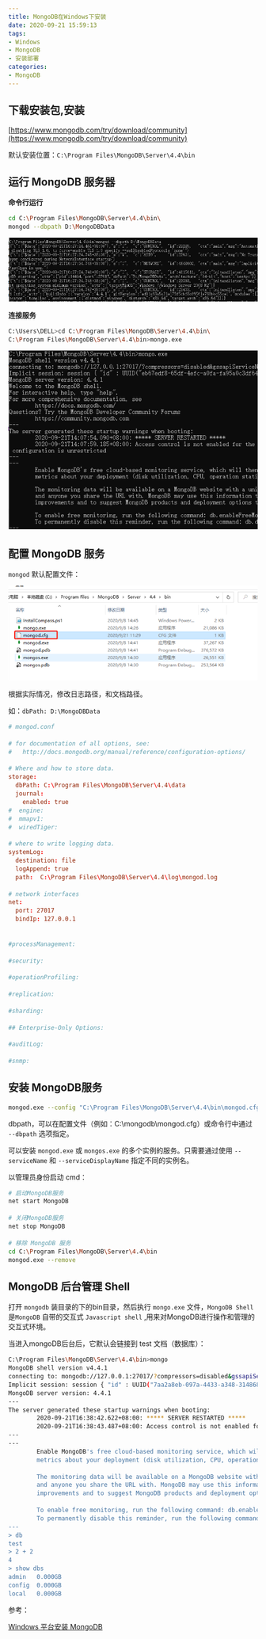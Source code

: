 ```yaml
---
title: MongoDB在Windows下安装
date: 2020-09-21 15:59:13
tags:
- Windows
- MongoDB
- 安装部署
categories:
- MongoDB
---
```


## 下载安装包,安装

[https://www.mongodb.com/try/download/community](https://www.mongodb.com/try/download/community)

默认安装位置：`C:\Program Files\MongoDB\Server\4.4\bin`

## 运行 MongoDB 服务器

**命令行运行**

```sh
cd C:\Program Files\MongoDB\Server\4.4\bin\
mongod --dbpath D:\MongoDBData
```

![微信截图_20200921162755.png](/img/微信截图_20200921162755.png)

**连接服务**

```sh
C:\Users\DELL>cd C:\Program Files\MongoDB\Server\4.4\bin\
C:\Program Files\MongoDB\Server\4.4\bin>mongo.exe
```

![微信截图_20200921162957.png](/img/微信截图_20200921162957.png)

## 配置 MongoDB 服务

`mongod` 默认配置文件：

![微信截图_20200921161709.png](/img/微信截图_20200921161709.png)

根据实际情况，修改日志路径，和文档路径。

如：`dbPath: D:\MongoDBData`

```conf
# mongod.conf

# for documentation of all options, see:
#   http://docs.mongodb.org/manual/reference/configuration-options/

# Where and how to store data.
storage:
  dbPath: C:\Program Files\MongoDB\Server\4.4\data
  journal:
    enabled: true
#  engine:
#  mmapv1:
#  wiredTiger:

# where to write logging data.
systemLog:
  destination: file
  logAppend: true
  path:  C:\Program Files\MongoDB\Server\4.4\log\mongod.log

# network interfaces
net:
  port: 27017
  bindIp: 127.0.0.1


#processManagement:

#security:

#operationProfiling:

#replication:

#sharding:

## Enterprise-Only Options:

#auditLog:

#snmp:
```

## 安装 MongoDB服务

```sh
mongod.exe --config "C:\Program Files\MongoDB\Server\4.4\bin\mongod.cfg" --install
```

dbpath，可以在配置文件（例如：C:\mongodb\mongod.cfg）或命令行中通过 `--dbpath` 选项指定。

可以安装 `mongod.exe` 或 `mongos.exe` 的多个实例的服务。只需要通过使用 `--serviceName` 和 `--serviceDisplayName` 指定不同的实例名。


以管理员身份启动 cmd：

```sh
# 启动MongoDB服务
net start MongoDB

# 关闭MongoDB服务
net stop MongoDB

# 移除 MongoDB 服务
cd C:\Program Files\MongoDB\Server\4.4\bin
mongod.exe --remove
```

## MongoDB 后台管理 Shell

打开 `mongodb` 装目录的下的bin目录，然后执行 `mongo.exe` 文件，`MongoDB Shell` 是`MongoDB` 自带的交互式 `Javascript shell` ,用来对MongoDB进行操作和管理的交互式环境。

当进入mongoDB后台后，它默认会链接到 test 文档（数据库）：

```sh
C:\Program Files\MongoDB\Server\4.4\bin>mongo
MongoDB shell version v4.4.1
connecting to: mongodb://127.0.0.1:27017/?compressors=disabled&gssapiServiceName=mongodb
Implicit session: session { "id" : UUID("7aa2a8eb-097a-4433-a348-314868079dff") }
MongoDB server version: 4.4.1
---
The server generated these startup warnings when booting:
        2020-09-21T16:38:42.622+08:00: ***** SERVER RESTARTED *****
        2020-09-21T16:38:43.487+08:00: Access control is not enabled for the database. Read and write access to data and configuration is unrestricted
---
---
        Enable MongoDB's free cloud-based monitoring service, which will then receive and display
        metrics about your deployment (disk utilization, CPU, operation statistics, etc).

        The monitoring data will be available on a MongoDB website with a unique URL accessible to you
        and anyone you share the URL with. MongoDB may use this information to make product
        improvements and to suggest MongoDB products and deployment options to you.

        To enable free monitoring, run the following command: db.enableFreeMonitoring()
        To permanently disable this reminder, run the following command: db.disableFreeMonitoring()
---
> db
test
> 2 + 2
4
> show dbs
admin   0.000GB
config  0.000GB
local   0.000GB
```

参考：

[Windows 平台安装 MongoDB](https://www.runoob.com/mongodb/mongodb-window-install.html)